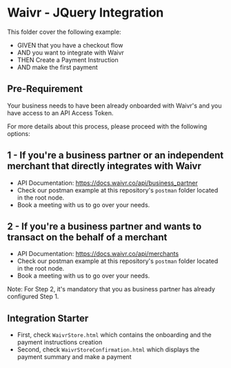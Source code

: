# Waivr - JQuery Integration

This folder cover the following example:
- GIVEN that you have a checkout flow
- AND you want to integrate with Waivr
- THEN Create a Payment Instruction
- AND make the first payment

## Pre-Requirement
Your business needs to have been already onboarded with Waivr's and you have access to an API Access Token.

For more details about this process, please proceed with the following options:

## 1 - If you're a business partner or an independent merchant that directly integrates with Waivr

- API Documentation: https://docs.waivr.co/api/business_partner
- Check our postman example at this repository's `postman` folder located in the root node.
- Book a meeting with us to go over your needs.

## 2 - If you're a business partner and wants to transact on the behalf of a merchant

- API Documentation: https://docs.waivr.co/api/merchants
- Check our postman example at this repository's `postman` folder located in the root node.
- Book a meeting with us to go over your needs.

Note: For Step 2, it's mandatory that you as business partner has already configured Step 1.

## Integration Starter
- First, check `WaivrStore.html` which contains the onboarding and the payment instructions creation
- Second, check `WaivrStoreConfirmation.html` which displays the payment summary and make a payment
